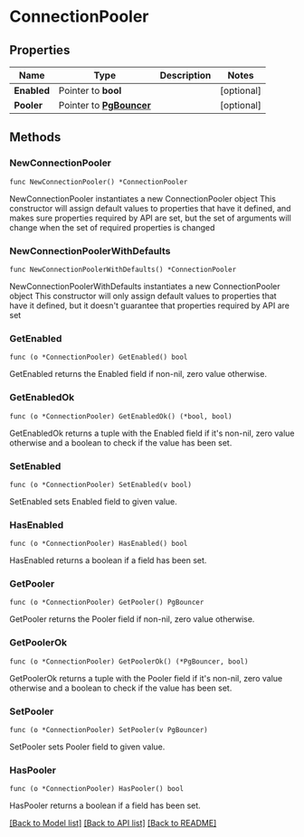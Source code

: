 # ConnectionPooler

## Properties

Name | Type | Description | Notes
------------ | ------------- | ------------- | -------------
**Enabled** | Pointer to **bool** |  | [optional] 
**Pooler** | Pointer to [**PgBouncer**](PgBouncer.md) |  | [optional] 

## Methods

### NewConnectionPooler

`func NewConnectionPooler() *ConnectionPooler`

NewConnectionPooler instantiates a new ConnectionPooler object
This constructor will assign default values to properties that have it defined,
and makes sure properties required by API are set, but the set of arguments
will change when the set of required properties is changed

### NewConnectionPoolerWithDefaults

`func NewConnectionPoolerWithDefaults() *ConnectionPooler`

NewConnectionPoolerWithDefaults instantiates a new ConnectionPooler object
This constructor will only assign default values to properties that have it defined,
but it doesn't guarantee that properties required by API are set

### GetEnabled

`func (o *ConnectionPooler) GetEnabled() bool`

GetEnabled returns the Enabled field if non-nil, zero value otherwise.

### GetEnabledOk

`func (o *ConnectionPooler) GetEnabledOk() (*bool, bool)`

GetEnabledOk returns a tuple with the Enabled field if it's non-nil, zero value otherwise
and a boolean to check if the value has been set.

### SetEnabled

`func (o *ConnectionPooler) SetEnabled(v bool)`

SetEnabled sets Enabled field to given value.

### HasEnabled

`func (o *ConnectionPooler) HasEnabled() bool`

HasEnabled returns a boolean if a field has been set.

### GetPooler

`func (o *ConnectionPooler) GetPooler() PgBouncer`

GetPooler returns the Pooler field if non-nil, zero value otherwise.

### GetPoolerOk

`func (o *ConnectionPooler) GetPoolerOk() (*PgBouncer, bool)`

GetPoolerOk returns a tuple with the Pooler field if it's non-nil, zero value otherwise
and a boolean to check if the value has been set.

### SetPooler

`func (o *ConnectionPooler) SetPooler(v PgBouncer)`

SetPooler sets Pooler field to given value.

### HasPooler

`func (o *ConnectionPooler) HasPooler() bool`

HasPooler returns a boolean if a field has been set.


[[Back to Model list]](../README.md#documentation-for-models) [[Back to API list]](../README.md#documentation-for-api-endpoints) [[Back to README]](../README.md)


